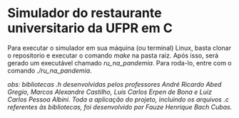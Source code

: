 # Simulador do restaurante universitario da UFPR em C

Para executar o simulador em sua máquina (ou terminal) Linux, basta clonar o repositorio e executar o comando *make* na pasta raiz. Após isso, será gerado um executável chamado *ru_na_pandemia*. Para roda-lo, entre com o comando *./ru_na_pandemia*.









*obs: bibliotecas .h desenvolvidas pelos professores André Ricardo Abed Gregio, Marcos Alexandre Castilho, Luis Carlos Erpen de Bona e Luiz Carlos Pessoa Albini. Toda a aplicação do projeto, incluindo os arquivos .c referentes às bibliotecas, foi desenvolvido por Fauze Henrique Bach Cubas.*
